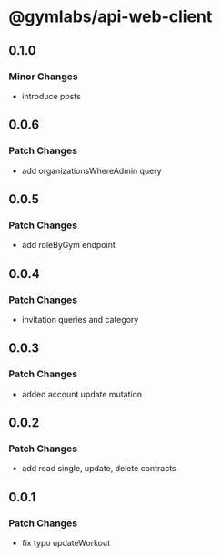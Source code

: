 # @gymlabs/api-web-client

## 0.1.0

### Minor Changes

- introduce posts

## 0.0.6

### Patch Changes

- add organizationsWhereAdmin query

## 0.0.5

### Patch Changes

- add roleByGym endpoint

## 0.0.4

### Patch Changes

- invitation queries and category

## 0.0.3

### Patch Changes

- added account update mutation

## 0.0.2

### Patch Changes

- add read single, update, delete contracts

## 0.0.1

### Patch Changes

- fix typo updateWorkout
